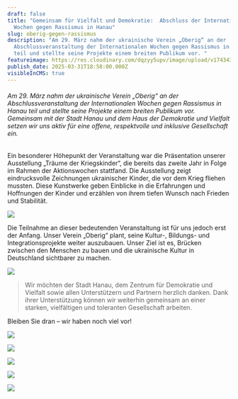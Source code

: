 ```yaml
---
draft: false
title: "Gemeinsam für Vielfalt und Demokratie:  Abschluss der Internationalen
  Wochen gegen Rassismus in Hanau"
slug: oberig-gegen-rassismus
description: "Am 29. März nahm der ukrainische Verein „Oberig“ an der
  Abschlussveranstaltung der Internationalen Wochen gegen Rassismus in Hanau
  teil und stellte seine Projekte einem breiten Publikum vor. "
featureimage: https://res.cloudinary.com/dqzyy5upv/image/upload/v1743439003/1_sgammk.jpg
publish_date: 2025-03-31T18:58:00.000Z
visibleInCMS: true
---
```

###### Am 29. März nahm der ukrainische Verein „Oberig“ an der Abschlussveranstaltung der Internationalen Wochen gegen Rassismus in Hanau teil und stellte seine Projekte einem breiten Publikum vor. Gemeinsam mit der Stadt Hanau und dem Haus der Demokratie und Vielfalt setzen wir uns aktiv für eine offene, respektvolle und inklusive Gesellschaft ein.

Ein besonderer Höhepunkt der Veranstaltung war die Präsentation unserer Ausstellung „Träume der Kriegskinder“, die bereits das zweite Jahr in Folge im Rahmen der Aktionswochen stattfand. Die Ausstellung zeigt eindrucksvolle Zeichnungen ukrainischer Kinder, die vor dem Krieg fliehen mussten. Diese Kunstwerke geben Einblicke in die Erfahrungen und Hoffnungen der Kinder und erzählen von ihrem tiefen Wunsch nach Frieden und Stabilität.

![](https://res.cloudinary.com/dqzyy5upv/image/upload/v1743439004/IMG-20250330-WA0002_yscg05.jpg)

Die Teilnahme an dieser bedeutenden Veranstaltung ist für uns jedoch erst der Anfang. Unser Verein „Oberig“ plant, seine Kultur-, Bildungs- und Integrationsprojekte weiter auszubauen. Unser Ziel ist es, Brücken zwischen den Menschen zu bauen und die ukrainische Kultur in Deutschland sichtbarer zu machen.

![](https://res.cloudinary.com/dqzyy5upv/image/upload/v1743439002/3_kujkbq.jpg)

> Wir möchten der Stadt Hanau, dem Zentrum für Demokratie und Vielfalt sowie allen Unterstützern und Partnern herzlich danken. Dank ihrer Unterstützung können wir weiterhin gemeinsam an einer starken, vielfältigen und toleranten Gesellschaft arbeiten.

Bleiben Sie dran – wir haben noch viel vor!

![](https://res.cloudinary.com/dqzyy5upv/image/upload/v1743439007/7_cdeiak.jpg)

![](https://res.cloudinary.com/dqzyy5upv/image/upload/v1743439003/4_2_ufhool.jpg)

![](https://res.cloudinary.com/dqzyy5upv/image/upload/v1743439004/5_ccjtaq.jpg)

![](https://res.cloudinary.com/dqzyy5upv/image/upload/v1743439004/8_bc8ruh.jpg)

![](https://res.cloudinary.com/dqzyy5upv/image/upload/v1743439003/4_abi7up.jpg)
